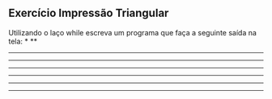 ## Exercício Impressão Triangular
Utilizando o laço while escreva um programa que faça a seguinte saída na tela:
* 
** 
*** 
**** 
***** 
****** 
******* 
*******
